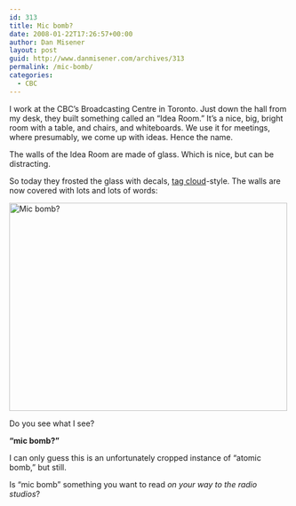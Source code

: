 ```yaml
---
id: 313
title: Mic bomb?
date: 2008-01-22T17:26:57+00:00
author: Dan Misener
layout: post
guid: http://www.danmisener.com/archives/313
permalink: /mic-bomb/
categories:
  - CBC
---
```

I work at the CBC&#8217;s Broadcasting Centre in Toronto. Just down the hall from my desk, they built something called an &#8220;Idea Room.&#8221; It&#8217;s a nice, big, bright room with a table, and chairs, and whiteboards. We use it for meetings, where presumably, we come up with ideas. Hence the name.

The walls of the Idea Room are made of glass. Which is nice, but can be distracting.

So today they frosted the glass with decals, [tag cloud](http://en.wikipedia.org/wiki/Tag_cloud)-style. The walls are now covered with lots and lots of words:

[<img src="http://farm3.static.flickr.com/2288/2212375439_b4010422f1.jpg" alt="Mic bomb?" height="375" width="500" />](http://www.flickr.com/photos/danmisener/2212375439/ "Mic bomb? by Dan Misener, on Flickr")

Do you see what I see?

**&#8220;mic bomb?&#8221;**

I can only guess this is an unfortunately cropped instance of &#8220;atomic bomb,&#8221; but still.

Is &#8220;mic bomb&#8221; something you want to read _on your way to the radio studios_?